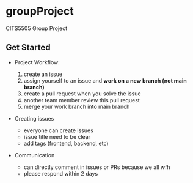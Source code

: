 # groupProject
CITS5505 Group Project

## Get Started
- Project Workflow:
  1. create an issue
  2. assign yourself to an issue and **work on a new branch (not main branch)**
  3. create a pull request when you solve the issue
  4. another team member review this pull request
  5. merge your work branch into main branch

- Creating issues
  - everyone can create issues
  - issue title need to be clear
  - add tags (frontend, backend, etc)

- Communication
  - can directly comment in issues or PRs because we all wfh
  - please respond within 2 days
